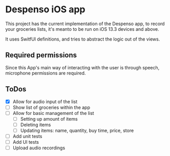 # Despenso iOS app

This project has the current implementation of the Despenso app, to record your groceries lists, it's meanto to be run on iOS 13.3 devices and above.

It uses SwitfUI definitions, and tries to abstract the logic out of the views.

## Required permissions

Since this App's main way of interacting with the user is through speech, microphone permissions are required.

## ToDos

- [x] Allow for audio input of the list
- [ ] Show list of groceries within the app
- [ ] Allow for basic management of the list
  - [ ] Setting up amount of items
  - [ ] Deleting items
  - [ ] Updating items: name, quantity, buy time, price, store
- [ ] Add unit tests
- [ ] Add UI tests
- [ ] Upload audio recordings
